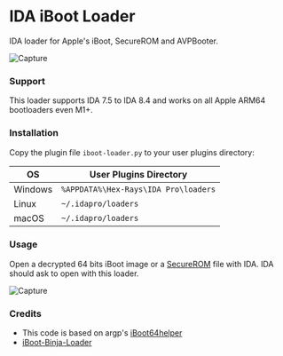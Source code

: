 # IDA iBoot Loader

IDA loader for Apple's iBoot, SecureROM and AVPBooter. 

![Capture](https://user-images.githubusercontent.com/8758978/134245891-c458bcb1-632e-445b-9ace-2e8b798cba5e.PNG)


### Support

This loader supports IDA 7.5 to IDA 8.4 and works on all Apple ARM64 bootloaders even M1+.

### Installation

Copy the plugin file `iboot-loader.py` to your user plugins directory:

OS      | User Plugins Directory
--------|-------------------------------------
Windows | `%APPDATA%\Hex-Rays\IDA Pro\loaders`
Linux   | `~/.idapro/loaders`
macOS   | `~/.idapro/loaders`


### Usage

Open a decrypted 64 bits iBoot image or a [SecureROM](https://securerom.fun) file with IDA. IDA should ask to open with this loader.

![Capture](https://user-images.githubusercontent.com/8758978/134242135-299bd5d0-cc62-44f0-8c8b-329361196942.PNG)

### Credits

* This code is based on argp's [iBoot64helper](https://github.com/argp/iBoot64helper)
* [iBoot-Binja-Loader](https://github.com/EliseZeroTwo/iBoot-Binja-Loader)
